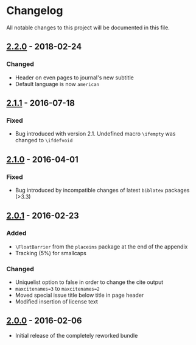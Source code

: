 # Changelog
All notable changes to this project will be documented in this file.

## [2.2.0] - 2018-02-24

### Changed
- Header on even pages to journal's new subtitle
- Default language is now `american`

## [2.1.1] - 2016-07-18

### Fixed
- Bug introduced with version 2.1. Undefined macro `\ifempty` was changed to `\ifdefvoid`

## [2.1.0] - 2016-04-01

### Fixed
- Bug introduced by incompatible changes of latest `biblatex` packages (>3.3)

## [2.0.1] - 2016-02-23

### Added
- `\FloatBarrier` from the `placeins` package at the end of the appendix
- Tracking (5%) for smallcaps

### Changed
- Uniquelist option to false in order to change the cite output
- `maxcitenames=3` to `maxcitenames=2`
- Moved special issue title below title in page header
- Modified insertion of license text

## [2.0.0] - 2016-02-06

- Initial release of the completely reworked bundle


[Unreleased]: https://github.com/gi-ev/emisa-latex-package/compare/v2.2.0...HEAD
[2.2.0]: https://github.com/gi-ev/emisa-latex-package/tree/v2.2.0
[2.1.1]: https://github.com/gi-ev/emisa-latex-package/tree/v2.1.1
[2.1.0]: https://github.com/gi-ev/emisa-latex-package/tree/v2.1
[2.0.1]: https://github.com/gi-ev/emisa-latex-package/tree/v2.0.1
[2.0.0]: https://github.com/gi-ev/emisa-latex-package/tree/v2.0
